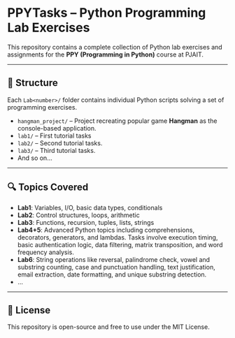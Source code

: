 # PPYTasks – Python Programming Lab Exercises

This repository contains a complete collection of Python lab exercises and assignments for the **PPY (Programming in Python)** course at PJAIT.

---

## 📁 Structure
Each `Lab<number>/` folder contains individual Python scripts solving a set of programming exercises.

- `hangman_project/` – Project recreating popular game **Hangman** as the console-based application.
- `lab1/` – First tutorial tasks
- `lab2/` – Second tutorial tasks.
- `lab3/` – Third tutorial tasks.
- And so on...

---

## 🔍 Topics Covered

- **Lab1**: Variables, I/O, basic data types, conditionals
- **Lab2**: Control structures, loops, arithmetic
- **Lab3**: Functions, recursion, tuples, lists, strings
- **Lab4+5**: Advanced Python topics including comprehensions, decorators, generators, and lambdas. Tasks involve
execution timing, basic authentication logic, data filtering, matrix transposition, and word frequency analysis.
- **Lab6**: String operations like reversal, palindrome check, vowel and substring counting, case and punctuation 
handling, text justification, email extraction, date formatting, and unique substring detection.
- ...

---

## 📄 License

This repository is open-source and free to use under the MIT License.